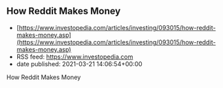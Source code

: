 ## How Reddit Makes Money
 - [https://www.investopedia.com/articles/investing/093015/how-reddit-makes-money.asp](https://www.investopedia.com/articles/investing/093015/how-reddit-makes-money.asp)
 - RSS feed: https://www.investopedia.com
 - date published: 2021-03-21 14:06:54+00:00

How Reddit Makes Money

